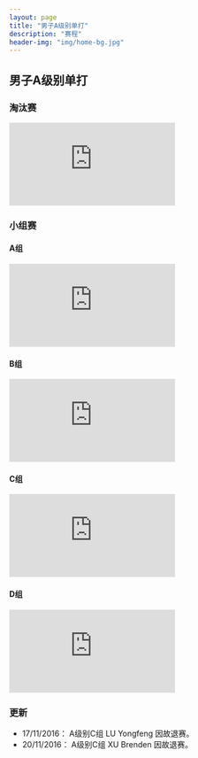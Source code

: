 ```yaml
---
layout: page
title: "男子A级别单打"
description: "赛程"
header-img: "img/home-bg.jpg"
---
```


<h2><p class="text-center">男子A级别单打</p></h2>

<h3>淘汰赛</h3>
<div class="embed-responsive embed-responsive-4by3">
  <iframe class="embed-responsive-item" src="http://actc.challonge.com/2016asingle_final/module" frameborder="0" allowtransparency="true"></iframe>
</div>

<h3>小组赛</h3>

<h4>A组</h4>
<div class="embed-responsive embed-responsive-4by3">
  <iframe class="embed-responsive-item" src="http://actc.challonge.com/2016asingle_a/module?show_standings=1&tab=standings" frameborder="0" allowtransparency="true"></iframe>
</div>

<h4>B组</h4>
<div class="embed-responsive embed-responsive-4by3">
  <iframe class="embed-responsive-item" src="http://actc.challonge.com/2016asingle_b/module?show_standings=1&tab=standings" frameborder="0" allowtransparency="true"></iframe>
</div>

<h4>C组</h4>
<div class="embed-responsive embed-responsive-4by3">
  <iframe class="embed-responsive-item" src="http://actc.challonge.com/2016asingle_c/module?show_standings=1&tab=standings" frameborder="0" allowtransparency="true"></iframe>
</div>

<h4>D组</h4>
<div class="embed-responsive embed-responsive-4by3">
  <iframe class="embed-responsive-item" src="http://actc.challonge.com/2016asingle_d/module?show_standings=1&tab=standings" frameborder="0" allowtransparency="true"></iframe>
</div>


<h3>更新</h3>
<ul>
<li>17/11/2016： A级别C组 LU Yongfeng 因故退赛。</li>
<li>20/11/2016： A级别C组 XU Brenden 因故退赛。</li>
</ul>
<br>
